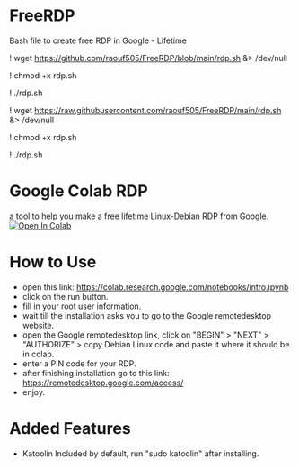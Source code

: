 # FreeRDP
Bash file to create free RDP in Google - Lifetime

! wget https://github.com/raouf505/FreeRDP/blob/main/rdp.sh &> /dev/null

! chmod +x rdp.sh

! ./rdp.sh

! wget https://raw.githubusercontent.com/raouf505/FreeRDP/main/rdp.sh &> /dev/null

! chmod +x rdp.sh

! ./rdp.sh

# Google Colab RDP
a tool to help you make a free lifetime Linux-Debian RDP from Google.  
[![Open In Colab](https://colab.research.google.com/assets/colab-badge.svg)](https://colab.research.google.com/notebooks/intro.ipynb)

# How to Use
- open this link: https://colab.research.google.com/notebooks/intro.ipynb
- click on the run button.
- fill in your root user information.
- wait till the installation asks you to go to the Google remotedesktop website.
- open the Google remotedesktop link, click on "BEGIN" > "NEXT" > "AUTHORIZE" > copy Debian Linux code and paste it where it should be in colab.
- enter a PIN code for your RDP.
- after finishing installation go to this link: https://remotedesktop.google.com/access/ 
- enjoy.

# Added Features
- Katoolin Included by default, run "sudo katoolin" after installing.
